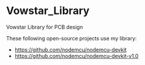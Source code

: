 # Vowstar_Library
Vowstar Library for PCB design

These following open-source projects use my library:

* https://github.com/nodemcu/nodemcu-devkit
* https://github.com/nodemcu/nodemcu-devkit-v1.0
